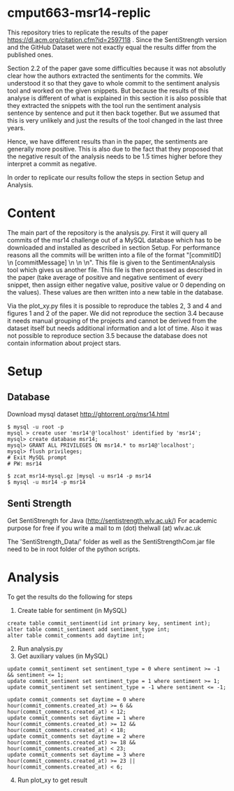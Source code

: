 # cmput663-msr14-replic

This repository tries to replicate the results of the paper https://dl.acm.org/citation.cfm?id=2597118 . Since the SentiStrength version and the GitHub Dataset were not exactly equal the results differ from the published ones. 

Section 2.2 of the paper gave some difficulties because it was not absolutly clear how the authors extracted the sentiments for the commits. We understood it so that they gave to whole commit to the sentiment analysis tool and worked on the given snippets. But because the results of this analyse is different of what is explained in this section it is also possible that they extracted the snippets with the tool run the sentiment analysis sentence by sentence and put it then back together. But we assumed that this is very unlikely and just the results of the tool changed in the last three years. 

Hence, we have different results than in the paper, the sentiments are generally more positive. This is also due to the fact that they proposed that the negative result of the analysis needs to be 1.5 times higher before they interpret a commit as negative. 

In order to replicate our results follow the steps in section Setup and Analysis.

# Content #

The main part of the repository is the analysis.py. First it will query all commits of the msr14 challenge out of a MySQL database which has to be downloaded and installed as described in section Setup. For performance reasons all the commits will be written into a file of the format "[commitID] \n [commitMessage] \n \n \n". This file is given to the SentimentAnalysis tool which gives us another file. This file is then processed as described in the paper (take average of positive and negative sentiment of every snippet, then assign either negative value, positive value or 0 depending on the values). These values are then written into a new table in the database.

Via the plot_xy.py files it is possible to reproduce the tables 2, 3 and 4 and figures 1 and 2 of the paper. We did not reproduce the section 3.4 because it needs manual grouping of the projects and cannot be derived from the dataset itself but needs additional information and a lot of time. Also it was not possible to reproduce section 3.5 because the database does not contain information about project stars. 


# Setup #

## Database ##

Download mysql dataset http://ghtorrent.org/msr14.html

``` 
$ mysql -u root -p
mysql > create user 'msr14'@'localhost' identified by 'msr14';
mysql> create database msr14;
mysql> GRANT ALL PRIVILEGES ON msr14.* to msr14@'localhost';
mysql> flush privileges;
# Exit MySQL prompt
# PW: msr14

$ zcat msr14-mysql.gz |mysql -u msr14 -p msr14
$ mysql -u msr14 -p msr14
```

## Senti Strength ##

Get SentiStrength for Java (http://sentistrength.wlv.ac.uk/) For academic purpose for free if you write a mail to m (dot) thelwall (at) wlv.ac.uk


The 'SentiStrength_Data/' folder as well as the SentiStrengthCom.jar file need to be in root folder of the python scripts.

# Analysis #

To get the results do the following for steps

1. Create table for sentiment (in MySQL)
```
create table commit_sentiment(id int primary key, sentiment int);
alter table commit_sentiment add sentiment_type int;
alter table commit_comments add daytime int;
```
2. Run analysis.py
3. Get auxiliary values (in MySQL)
```
update commit_sentiment set sentiment_type = 0 where sentiment >= -1 && sentiment <= 1;
update commit_sentiment set sentiment_type = 1 where sentiment >= 1;
update commit_sentiment set sentiment_type = -1 where sentiment <= -1;

update commit_comments set daytime = 0 where hour(commit_comments.created_at) >= 6 && hour(commit_comments.created_at) < 12;
update commit_comments set daytime = 1 where hour(commit_comments.created_at) >= 12 && hour(commit_comments.created_at) < 18;
update commit_comments set daytime = 2 where hour(commit_comments.created_at) >= 18 && hour(commit_comments.created_at) < 23;
update commit_comments set daytime = 3 where hour(commit_comments.created_at) >= 23 || hour(commit_comments.created_at) < 6;
```

4. Run plot_xy to get result
